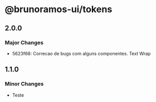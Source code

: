 # @brunoramos-ui/tokens

## 2.0.0

### Major Changes

- 5623f68: Correcao de bugs com alguns componentes. Text Wrap

## 1.1.0

### Minor Changes

- Teste
